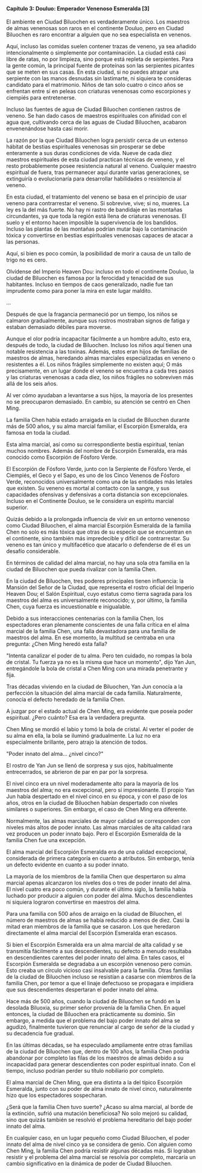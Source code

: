 
#### Capítulo 3: Douluo: Emperador Venenoso Esmeralda [3]


El ambiente en Ciudad Biluochen es verdaderamente único. Los maestros de almas venenosas son raros en el continente Douluo, pero en Ciudad Biluochen es raro encontrar a alguien que no sea especialista en venenos.

Aquí, incluso las comidas suelen contener trazas de veneno, ya sea añadido intencionalmente o simplemente por contaminación. La ciudad está casi libre de ratas, no por limpieza, sino porque está repleta de serpientes. Para la gente común, la principal fuente de proteínas son las serpientes picantes que se meten en sus casas. En esta ciudad, si no puedes atrapar una serpiente con las manos desnudas sin lastimarte, ni siquiera te consideras candidato para el matrimonio. Niños de tan solo cuatro o cinco años se enfrentan entre sí en peleas con criaturas venenosas como escorpiones y ciempiés para entretenerse.

Incluso las fuentes de agua de Ciudad Biluochen contienen rastros de veneno. Se han dado casos de maestros espirituales con afinidad con el agua que, cultivando cerca de las aguas de Ciudad Biluochen, acabaron envenenándose hasta casi morir.

La razón por la que Ciudad Biluochen logra persistir cerca de un extenso hábitat de bestias espirituales venenosas sin prosperar se debe enteramente a sus duras condiciones de vida. Nueve de cada diez maestros espirituales de esta ciudad practican técnicas de veneno, y el resto probablemente posee resistencia natural al veneno. Cualquier maestro espiritual de fuera, tras permanecer aquí durante varias generaciones, se extinguiría o evolucionaría para desarrollar habilidades o resistencia al veneno.

En esta ciudad, el tratamiento del veneno se basa en el principio de usar veneno para contrarrestar el veneno. Si sobrevive, vive; si no, mueres. La ley es la del más fuerte. No hay ni rastro de bandidaje en las montañas circundantes, ya que toda la región está llena de criaturas venenosas. El suelo y el entorno hacen imposible la supervivencia de los bandidos. Incluso las plantas de las montañas podrían mutar bajo la contaminación tóxica y convertirse en bestias espirituales venenosas capaces de atacar a las personas.

Aquí, si bien es poco común, la posibilidad de morir a causa de un tallo de trigo no es cero.

Olvídense del Imperio Heaven Dou: incluso en todo el continente Douluo, la ciudad de Biluochen es famosa por la ferocidad y tenacidad de sus habitantes. Incluso en tiempos de caos generalizado, nadie fue tan imprudente como para poner la mira en este lugar maldito.

...

Después de que la fragancia permaneció por un tiempo, los niños se calmaron gradualmente, aunque sus rostros mostraban signos de fatiga y estaban demasiado débiles para moverse.

Aunque el olor podría incapacitar fácilmente a un hombre adulto, esto era, después de todo, la ciudad de Biluochen. Incluso los niños aquí tienen una notable resistencia a las toxinas. Además, estos eran hijos de familias de maestros de almas, heredando almas marciales especializadas en veneno o resistentes a él. Los niños frágiles simplemente no existen aquí; O más precisamente, en un lugar donde el veneno se encuentra a cada tres pasos y las criaturas venenosas a cada diez, los niños frágiles no sobreviven más allá de los seis años.

Al ver cómo ayudaban a levantarse a sus hijos, la mayoría de los presentes no se preocuparon demasiado. En cambio, su atención se centró en Chen Ming.

La familia Chen había estado arraigada en la ciudad de Biluochen durante más de 500 años, y su alma marcial familiar, el Escorpión Esmeralda, era famosa en toda la ciudad.

Esta alma marcial, así como su correspondiente bestia espiritual, tenían muchos nombres. Además del nombre de Escorpión Esmeralda, era más conocido como Escorpión de Fósforo Verde.

El Escorpión de Fósforo Verde, junto con la Serpiente de Fósforo Verde, el Ciempiés, el Geco y el Sapo, es uno de los Cinco Venenos de Fósforo Verde, reconocidos universalmente como una de las entidades más letales que existen. Su veneno es mortal al contacto con la sangre, y sus capacidades ofensivas y defensivas a corta distancia son excepcionales. Incluso en el Continente Douluo, se le considera un espíritu marcial superior.

Quizás debido a la prolongada influencia de vivir en un entorno venenoso como Ciudad Biluochen, el alma marcial Escorpión Esmeralda de la familia Chen no solo es más tóxica que otras de su especie que se encuentran en el continente, sino también más impredecible y difícil de contrarrestar. Su veneno es tan único y multifacético que atacarlo o defenderse de él es un desafío considerable.

En términos de calidad del alma marcial, no hay una sola otra familia en la ciudad de Biluochen que pueda rivalizar con la familia Chen.

En la ciudad de Biluochen, tres poderes principales tienen influencia: la Mansión del Señor de la Ciudad, que representa el rostro oficial del Imperio Heaven Dou; el Salón Espiritual, cuyo estatus como tierra sagrada para los maestros del alma es universalmente reconocido; y, por último, la familia Chen, cuya fuerza es incuestionable e inigualable.

Debido a sus interacciones centenarias con la familia Chen, los espectadores eran plenamente conscientes de una falla crítica en el alma marcial de la familia Chen, una falla devastadora para una familia de maestros del alma. En ese momento, la multitud se centraba en una pregunta: ¿Chen Ming heredó esta falla?

"Intenta canalizar el poder de tu alma. Pero ten cuidado, no rompas la bola de cristal. Tu fuerza ya no es la misma que hace un momento", dijo Yan Jun, entregándole la bola de cristal a Chen Ming con una mirada penetrante y fija.

Tras décadas viviendo en la ciudad de Biluochen, Yan Jun conocía a la perfección la situación del alma marcial de cada familia. Naturalmente, conocía el defecto heredado de la familia Chen.

A juzgar por el estado actual de Chen Ming, era evidente que poseía poder espiritual. ¿Pero cuánto? Esa era la verdadera pregunta.

Chen Ming se mordió el labio y tomó la bola de cristal. Al verter el poder de su alma en ella, la bola se iluminó gradualmente. La luz no era especialmente brillante, pero atrajo la atención de todos.

"Poder innato del alma... ¿nivel cinco?"

El rostro de Yan Jun se llenó de sorpresa y sus ojos, habitualmente entrecerrados, se abrieron de par en par por la sorpresa.

El nivel cinco era un nivel moderadamente alto para la mayoría de los maestros del alma; no era excepcional, pero sí impresionante. El propio Yan Jun había despertado en el nivel cinco en su época, y con el paso de los años, otros en la ciudad de Biluochen habían despertado con niveles similares o superiores. Sin embargo, el caso de Chen Ming era diferente.

Normalmente, las almas marciales de mayor calidad se corresponden con niveles más altos de poder innato. Las almas marciales de alta calidad rara vez producen un poder innato bajo. Pero el Escorpión Esmeralda de la familia Chen fue una excepción.

El alma marcial del Escorpión Esmeralda era de una calidad excepcional, considerada de primera categoría en cuanto a atributos. Sin embargo, tenía un defecto evidente en cuanto a su poder innato.

La mayoría de los miembros de la familia Chen que despertaron su alma marcial apenas alcanzaron los niveles dos o tres de poder innato del alma. El nivel cuatro era poco común, y durante el último siglo, la familia había luchado por producir a alguien con poder del alma. Muchos descendientes ni siquiera lograron convertirse en maestros del alma.

Para una familia con 500 años de arraigo en la ciudad de Biluochen, el número de maestros de almas se había reducido a menos de diez. Casi la mitad eran miembros de la familia que se casaron. Los que heredaron directamente el alma marcial del Escorpión Esmeralda eran escasos.

Si bien el Escorpión Esmeralda era un alma marcial de alta calidad y se transmitía fácilmente a sus descendientes, su defecto a menudo resultaba en descendientes carentes del poder innato del alma. En tales casos, el Escorpión Esmeralda se degradaba a un escorpión venenoso pero común. Esto creaba un círculo vicioso casi insalvable para la familia. Otras familias de la ciudad de Biluochen incluso se resistían a casarse con miembros de la familia Chen, por temor a que el linaje defectuoso se propagara e impidiera que sus descendientes despertaran el poder innato del alma.

Hace más de 500 años, cuando la ciudad de Biluochen se fundó en la desolada Biluoxia, su primer señor provenía de la familia Chen. En aquel entonces, la ciudad de Biluochen era prácticamente su dominio. Sin embargo, a medida que el problema del bajo poder innato del alma se agudizó, finalmente tuvieron que renunciar al cargo de señor de la ciudad y su decadencia fue gradual.

En las últimas décadas, se ha especulado ampliamente entre otras familias de la ciudad de Biluochen que, dentro de 100 años, la familia Chen podría abandonar por completo las filas de los maestros de almas debido a su incapacidad para generar descendientes con poder espiritual innato. Con el tiempo, incluso podrían perder su título nobiliario por completo.

El alma marcial de Chen Ming, que era distinta a la del típico Escorpión Esmeralda, junto con su poder de alma innato de nivel cinco, naturalmente hizo que los espectadores sospecharan.

¿Será que la familia Chen tuvo suerte? ¿Acaso su alma marcial, al borde de la extinción, sufrió una mutación beneficiosa? No solo mejoró su calidad, sino que quizás también se resolvió el problema hereditario del bajo poder innato del alma.

En cualquier caso, en un lugar pequeño como Ciudad Biluochen, el poder innato del alma de nivel cinco ya se considera de genio. Con alguien como Chen Ming, la familia Chen podría resistir algunas décadas más. Si lograban resistir y el problema del alma marcial se resolvía por completo, marcaría un cambio significativo en la dinámica de poder de Ciudad Biluochen.